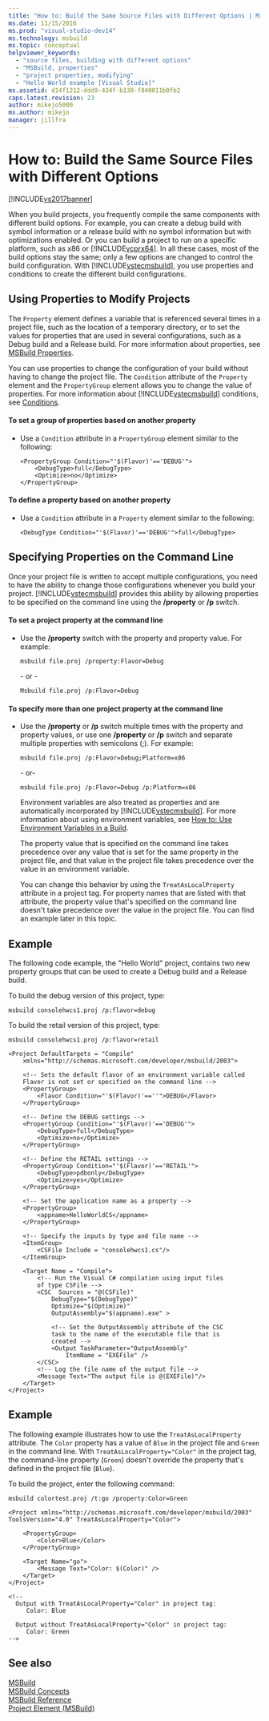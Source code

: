 ```yaml
---
title: "How to: Build the Same Source Files with Different Options | Microsoft Docs"
ms.date: 11/15/2016
ms.prod: "visual-studio-dev14"
ms.technology: msbuild
ms.topic: conceptual
helpviewer_keywords: 
  - "source files, building with different options"
  - "MSBuild, properties"
  - "project properties, modifying"
  - "Hello World example [Visual Studio]"
ms.assetid: d14f1212-ddd9-434f-b138-f840011b0fb2
caps.latest.revision: 23
author: mikejo5000
ms.author: mikejo
manager: jillfra
---
```

# How to: Build the Same Source Files with Different Options
[!INCLUDE[vs2017banner](../includes/vs2017banner.md)]

When you build projects, you frequently compile the same components with different build options. For example, you can create a debug build with symbol information or a release build with no symbol information but with optimizations enabled. Or you can build a project to run on a specific platform, such as x86 or [!INCLUDE[vcprx64](../includes/vcprx64-md.md)]. In all these cases, most of the build options stay the same; only a few options are changed to control the build configuration. With [!INCLUDE[vstecmsbuild](../includes/vstecmsbuild-md.md)], you use properties and conditions to create the different build configurations.  
  
## Using Properties to Modify Projects  
 The `Property` element defines a variable that is referenced several times in a project file, such as the location of a temporary directory, or to set the values for properties that are used in several configurations, such as a Debug build and a Release build. For more information about properties, see [MSBuild Properties](msbuild-properties1.md).  
  
 You can use properties to change the configuration of your build without having to change the project file. The `Condition` attribute of the `Property` element and the `PropertyGroup` element allows you to change the value of properties. For more information about [!INCLUDE[vstecmsbuild](../includes/vstecmsbuild-md.md)] conditions, see [Conditions](../msbuild/msbuild-conditions.md).  
  
#### To set a group of properties based on another property  
  
- Use a `Condition` attribute in a `PropertyGroup` element similar to the following:  
  
    ```  
    <PropertyGroup Condition="'$(Flavor)'=='DEBUG'">  
        <DebugType>full</DebugType>  
        <Optimize>no</Optimize>  
    </PropertyGroup>  
    ```  
  
#### To define a property based on another property  
  
- Use a `Condition` attribute in a `Property` element similar to the following:  
  
    ```  
    <DebugType Condition="'$(Flavor)'=='DEBUG'">full</DebugType>  
    ```  
  
## Specifying Properties on the Command Line  
 Once your project file is written to accept multiple configurations, you need to have the ability to change those configurations whenever you build your project. [!INCLUDE[vstecmsbuild](../includes/vstecmsbuild-md.md)] provides this ability by allowing properties to be specified on the command line using the **/property** or **/p** switch.  
  
#### To set a project property at the command line  
  
- Use the **/property** switch with the property and property value. For example:  
  
    ```  
    msbuild file.proj /property:Flavor=Debug  
    ```  
  
     \- or -  
  
    ```  
    Msbuild file.proj /p:Flavor=Debug  
    ```  
  
#### To specify more than one project property at the command line  
  
- Use the **/property** or **/p** switch multiple times with the property and property values, or use one **/property** or **/p** switch and separate multiple properties with semicolons (;). For example:  
  
  ```  
  msbuild file.proj /p:Flavor=Debug;Platform=x86  
  ```  
  
   \- or-  
  
  ```  
  msbuild file.proj /p:Flavor=Debug /p:Platform=x86  
  ```  
  
  Environment variables are also treated as properties and are automatically incorporated by [!INCLUDE[vstecmsbuild](../includes/vstecmsbuild-md.md)]. For more information about using environment variables, see [How to: Use Environment Variables in a Build](../msbuild/how-to-use-environment-variables-in-a-build.md).  
  
  The property value that is specified on the command line takes precedence over any value that is set for the same property in the project file, and that value in the project file takes precedence over the value in an environment variable.  
  
  You can change this behavior by using the `TreatAsLocalProperty` attribute in a project tag. For property names that are listed with that attribute, the property value that's specified on the command line doesn't take precedence over the value in the project file. You can find an example later in this topic.  
  
## Example  
 The following code example, the "Hello World" project, contains two new property groups that can be used to create a Debug build and a Release build.  
  
 To build the debug version of this project, type:  
  
```  
msbuild consolehwcs1.proj /p:flavor=debug  
```  
  
 To build the retail version of this project, type:  
  
```  
msbuild consolehwcs1.proj /p:flavor=retail  
```  
  
```  
<Project DefaultTargets = "Compile"  
    xmlns="http://schemas.microsoft.com/developer/msbuild/2003">  
  
    <!-- Sets the default flavor of an environment variable called   
    Flavor is not set or specified on the command line -->  
    <PropertyGroup>  
        <Flavor Condition="'$(Flavor)'==''">DEBUG</Flavor>  
    </PropertyGroup>  
  
    <!-- Define the DEBUG settings -->  
    <PropertyGroup Condition="'$(Flavor)'=='DEBUG'">  
        <DebugType>full</DebugType>  
        <Optimize>no</Optimize>  
    </PropertyGroup>  
  
    <!-- Define the RETAIL settings -->  
    <PropertyGroup Condition="'$(Flavor)'=='RETAIL'">  
        <DebugType>pdbonly</DebugType>  
        <Optimize>yes</Optimize>  
    </PropertyGroup>  
  
    <!-- Set the application name as a property -->  
    <PropertyGroup>  
        <appname>HelloWorldCS</appname>  
    </PropertyGroup>  
  
    <!-- Specify the inputs by type and file name -->  
    <ItemGroup>  
        <CSFile Include = "consolehwcs1.cs"/>  
    </ItemGroup>  
  
    <Target Name = "Compile">  
        <!-- Run the Visual C# compilation using input files  
        of type CSFile -->  
        <CSC  Sources = "@(CSFile)"  
            DebugType="$(DebugType)"  
            Optimize="$(Optimize)"  
            OutputAssembly="$(appname).exe" >  
  
            <!-- Set the OutputAssembly attribute of the CSC  
            task to the name of the executable file that is   
            created -->  
            <Output TaskParameter="OutputAssembly"  
                ItemName = "EXEFile" />  
        </CSC>  
        <!-- Log the file name of the output file -->  
        <Message Text="The output file is @(EXEFile)"/>  
    </Target>  
</Project>  
```  
  
## Example  
 The following example illustrates how to use the `TreatAsLocalProperty` attribute. The `Color` property has a value of `Blue` in the project file and `Green` in the command line. With `TreatAsLocalProperty="Color"` in the project tag, the command-line property (`Green`) doesn't override the property that's defined in the project file (`Blue`).  
  
 To build the project, enter the following command:  
  
```  
msbuild colortest.proj /t:go /property:Color=Green  
```  
  
```  
<Project xmlns="http://schemas.microsoft.com/developer/msbuild/2003"  
ToolsVersion="4.0" TreatAsLocalProperty="Color">  
  
    <PropertyGroup>  
        <Color>Blue</Color>  
    </PropertyGroup>  
  
    <Target Name="go">  
        <Message Text="Color: $(Color)" />  
    </Target>  
</Project>  
  
<!--  
  Output with TreatAsLocalProperty="Color" in project tag:  
     Color: Blue  
  
  Output without TreatAsLocalProperty="Color" in project tag:  
     Color: Green  
-->  
```  
  
## See also  
[MSBuild](msbuild.md)  
 [MSBuild Concepts](../msbuild/msbuild-concepts.md)   
 [MSBuild Reference](../msbuild/msbuild-reference.md)   
 [Project Element (MSBuild)](../msbuild/project-element-msbuild.md)
